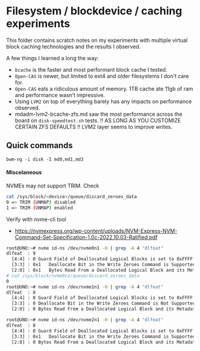 # Filesystem / blockdevice / caching experiments

This folder contains scratch notes on my experiments with multiple virtual block caching technologies and the results I observed. 

A few things I learned a long the way:
- `bcache` is the faster and most performant block cache I tested.
- `Open-CAS` is newer, but limited to ext4 and older filesystems I don't care for.
- `Open-CAS` eats a ridiculous amount of memory. 1TB cache ate 11gb of ram and performance wasn't impressive. 
- Using `LVM2` on top of everything barely has any impacts on performance observed. 
- mdadm-lvm2-bcache-zfs.md saw the most performance across the board on `disk-speedtest.sh` tests. !! AS LONG AS YOU CUSTOMIZE CERTAIN ZFS DEFAULTS !! LVM2 layer seems to improve writes.


## Quick commands

`bwm-ng -i disk -I md0,md1,md3`



#### Miscelaneous

NVMEs may not support TRIM. Check

```bash
cat /sys/block/<device>/queue/discard_zeroes_data
0 => TRIM (UNMAP) disabled
1 => TRIM (UNMAP) enabled
```

Verify with nvme-cli tool
- https://nvmexpress.org/wp-content/uploads/NVM-Express-NVM-Command-Set-Specification-1.0c-2022.10.03-Ratified.pdf

```bash
root@UNO:~# nvme id-ns /dev/nvme0n1 -H | grep -A 4 "dlfeat"
dlfeat  : 9
  [4:4] : 0	Guard Field of Deallocated Logical Blocks is set to 0xFFFF
  [3:3] : 0x1	Deallocate Bit in the Write Zeroes Command is Supported
  [2:0] : 0x1	Bytes Read From a Deallocated Logical Block and its Metadata are 0x00
# cat /sys/block/nvme0n1/queue/discard_zeroes_data
0
root@UNO:~# nvme id-ns /dev/nvme1n1 -H | grep -A 4 "dlfeat"
dlfeat  : 0
  [4:4] : 0	Guard Field of Deallocated Logical Blocks is set to 0xFFFF
  [3:3] : 0	Deallocate Bit in the Write Zeroes Command is Not Supported
  [2:0] : 0	Bytes Read From a Deallocated Logical Block and its Metadata are Not Reported

root@UNO:~# nvme id-ns /dev/nvme2n1 -H | grep -A 4 "dlfeat"
dlfeat  : 8
  [4:4] : 0	Guard Field of Deallocated Logical Blocks is set to 0xFFFF
  [3:3] : 0x1	Deallocate Bit in the Write Zeroes Command is Supported
  [2:0] : 0	Bytes Read From a Deallocated Logical Block and its Metadata are Not Reported
  ```